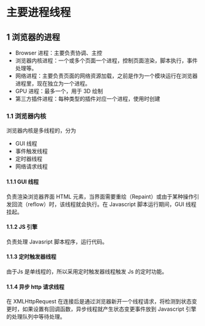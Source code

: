 # 主要进程线程
## 1 浏览器的进程
- Browser 进程：主要负责协调、主控
- 浏览器内核进程：一个或多个页面一个进程，控制页面渲染，脚本执行，事件处理等。
- 网络进程：主要负责页面的网络资源加载，之前是作为一个模块运行在浏览器进程里，现在独立为一个进程。
- GPU 进程：最多一个，用于 3D 绘制 
- 第三方插件进程：每种类型的插件对应一个进程，使用时创建
### 1.1 浏览器内核 
浏览器内核是多线程的，分为
- GUI 线程
- 事件触发线程
- 定时器线程
- 网络请求线程
#### 1.1.1 GUI 线程
负责渲染浏览器界面 HTML 元素，当界面需要重绘（Repaint）或由于某种操作引发回流（reflow）时，该线程就会执行。在 Javascript 脚本运行期间，GUI 线程挂起。
#### 1.1.2 JS 引擎
负责处理 Javasript 脚本程序，运行代码。
#### 1.1.3 定时触发器线程
由于Js 是单线程的，所以采用定时触发器线程触发 Js 的定时功能。
#### 1.1.4 异步 http 请求线程
在 XMLHttpRequest 在连接后是通过浏览器新开一个线程请求，将检测到状态变更时，如果设置有回调函数，异步线程就产生状态变更事件放到 Javascript 引擎的处理队列中等待处理。